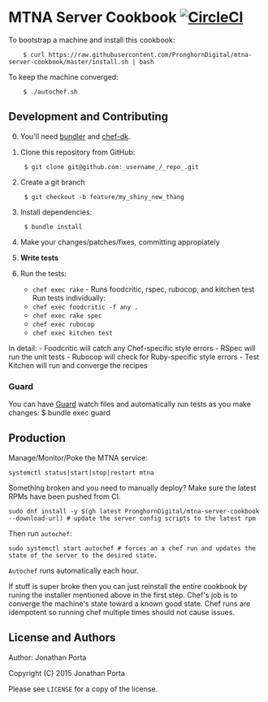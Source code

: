 # MTNA Server Cookbook [![CircleCI](https://circleci.com/gh/PronghornDigital/mtna-server-cookbook/tree/master.svg?style=svg)](https://circleci.com/gh/PronghornDigital/mtna-server-cookbook/tree/master)
To bootstrap a machine and install this cookbook:

        $ curl https://raw.githubusercontent.com/PronghornDigital/mtna-server-cookbook/master/install.sh | bash

To keep the machine converged:

        $ ./autochef.sh

## Development and Contributing
0. You'll need [bundler](http://github.com/carlhuda/bundler) and [chef-dk](https://github.com/chef/chef-dk).
1. Clone this repository from GitHub:

        $ git clone git@github.com:_username_/_repo_.git

2. Create a git branch

        $ git checkout -b feature/my_shiny_new_thang

3. Install dependencies:

        $ bundle install

4. Make your changes/patches/fixes, committing appropiately
5. **Write tests**
6. Run the tests:
    - `chef exec rake` - Runs foodcritic, rspec, rubocop, and kitchen test
   Run tests individually:
    - `chef exec foodcritic -f any .`
    - `chef exec rake spec`
    - `chef exec rubocop`
    - `chef exec kitchen test`

  In detail:
    - Foodcritic will catch any Chef-specific style errors
    - RSpec will run the unit tests
    - Rubocop will check for Ruby-specific style errors
    - Test Kitchen will run and converge the recipes
### Guard
You can have [Guard](https://github.com/guard/guard) watch files and
automatically run tests as you make changes:
        $ bundle exec guard

## Production
Manage/Monitor/Poke the MTNA service:
```
systemctl status|start|stop|restart mtna
```
Something broken and you need to manually deploy? Make sure the latest RPMs have been pushed from CI.
```
sudo dnf install -y $(gh latest PronghornDigital/mtna-server-cookbook --download-url) # update the server config scripts to the latest rpm
```
Then run `autochef`:
```
sudo systemctl start autochef # forces an a chef run and updates the state of the server to the desired state.
```
`Autochef` runs automatically each hour.

If stuff is super broke then you can just reinstall the entire cookbook by runing the installer mentioned above in the first step. Chef's job is to converge the machine's state toward a known good state. Chef runs are idempotent so running chef multiple times should not cause issues.

## License and Authors
Author: Jonathan Porta

Copyright (C) 2015 Jonathan Porta

Please see `LICENSE` for a copy of the license.
